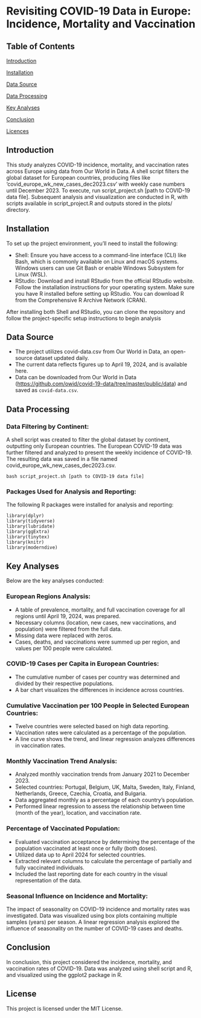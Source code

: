 # Revisiting COVID-19 Data in Europe: Incidence, Mortality and Vaccination
## Table of Contents
[Introduction](https://github.com/ololade-g/covid-19-project/blob/main/README.md#Introduction)

[Installation](https://github.com/ololade-g/covid-19-project/blob/main/README.md#Intallation)

[Data Source](https://github.com/ololade-g/covid-19-project/blob/main/README.md#Data-Source)

[Data Processing](https://github.com/ololade-g/covid-19-project/blob/main/README.md#Data-Processing)

[Key Analyses](https://github.com/ololade-g/covid-19-project/blob/main/README.md#Key-Analyses)

[Conclusion](https://github.com/ololade-g/covid-19-project/blob/main/README.md#Conclusion)

[Licences](https://github.com/ololade-g/covid-19-project/blob/main/README.md#Licenses)


## Introduction
This study analyzes COVID-19 incidence, mortality, and vaccination rates across Europe using data from Our World in Data. A shell script filters the global dataset for European countries, producing files like ‘covid_europe_wk_new_cases_dec2023.csv’ with weekly case numbers until December 2023. To execute, run script_project.sh [path to COVID-19 data file]. Subsequent analysis and visualization are conducted in R, with scripts available in script_project.R and outputs stored in the plots/ directory.

## Installation
To set up the project environment, you’ll need to install the following:
* Shell: Ensure you have access to a command-line interface (CLI) like Bash, which is commonly available on Linux and macOS systems. Windows users can use Git Bash or enable Windows Subsystem for Linux (WSL).
* RStudio: Download and install RStudio from the official RStudio website. Follow the installation instructions for your operating system.
Make sure you have R installed before setting up RStudio. You can download R from the Comprehensive R Archive Network (CRAN).

After installing both Shell and RStudio, you can clone the repository and follow the project-specific setup instructions to begin analysis

## Data Source
* The project utilizes covid-data.csv from Our World in Data, an open-source dataset updated daily.
* The current data reflects figures up to April 19, 2024, and is available here.
* Data can be downloaded from Our World in Data (https://github.com/owid/covid-19-data/tree/master/public/data) and saved as `covid-data.csv`.

## Data Processing
### Data Filtering by Continent:
A shell script was created to filter the global dataset by continent, outputting only European countries.
The European COVID-19 data was further filtered and analyzed to present the weekly incidence of COVID-19.
The resulting data was saved in a file named covid_europe_wk_new_cases_dec2023.csv.
```
bash script_project.sh [path to COVID-19 data file]
```
### Packages Used for Analysis and Reporting:
The following R packages were installed for analysis and reporting:
```
library(dplyr)
library(tidyverse)
library(lubridate)
library(ggExtra)
library(tinytex)
library(knitr)
library(moderndive)
```
## Key Analyses
Below are the key analyses conducted:
### European Regions Analysis:
* A table of prevalence, mortality, and full vaccination coverage for all regions until April 19, 2024, was prepared.
* Necessary columns (location, new cases, new vaccinations, and population) were filtered from the full data.
* Missing data were replaced with zeros.
* Cases, deaths, and vaccinations were summed up per region, and values per 100 people were calculated.
### COVID-19 Cases per Capita in European Countries:
* The cumulative number of cases per country was determined and divided by their respective populations.
* A bar chart visualizes the differences in incidence across countries.
### Cumulative Vaccination per 100 People in Selected European Countries:
* Twelve countries were selected based on high data reporting.
* Vaccination rates were calculated as a percentage of the population.
* A line curve shows the trend, and linear regression analyzes differences in vaccination rates.
### Monthly Vaccination Trend Analysis:
* Analyzed monthly vaccination trends from January 2021 to December 2023.
* Selected countries: Portugal, Belgium, UK, Malta, Sweden, Italy, Finland, Netherlands, Greece, Czechia, Croatia, and Bulgaria.
* Data aggregated monthly as a percentage of each country’s population.
* Performed linear regression to assess the relationship between time (month of the year), location, and vaccination rate.
### Percentage of Vaccinated Population:
* Evaluated vaccination acceptance by determining the percentage of the population vaccinated at least once or fully (both doses).
* Utilized data up to April 2024 for selected countries.
* Extracted relevant columns to calculate the percentage of partially and fully vaccinated individuals.
* Included the last reporting date for each country in the visual representation of the data.
### Seasonal Influence on Incidence and Mortality:
The impact of seasonality on COVID-19 incidence and mortality rates was investigated.
Data was visualized using box plots containing multiple samples (years) per season.
A linear regression analysis explored the influence of seasonality on the number of COVID-19 cases and deaths.
## Conclusion 
In conclusion, this project considered the incidence, mortality, and vaccination rates of COVID-19. Data was analyzed using shell script and R, and visualized using the ggplot2 package in R.
## License
This project is licensed under the MIT License.
